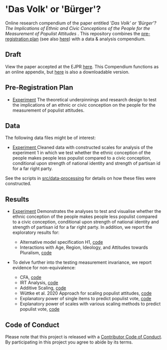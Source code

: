# 'Das Volk' or 'Bürger'? 
Online research compendium of the paper entitled _'Das Volk' or 'Bürger'? The Implications of Ethnic and Civic Conceptions of the People for the Measurement of Populist Attitudes_ . This repository combines the [pre-registration plan](https://github.com/MarikenvdVelden/wording-experiment-populist-attitudes/blob/master/docs/pap/pap.pdf) (see also [here](https://osf.io/d6q5b/)) with a data &amp; analysis compendium.

## Draft
View the paper accepted at the EJPR [here](report/accepted-manuscript.pdf). This Compendium functions as an online appendix, but [here](report/online_appendix.pdf) is also a downloadable version.

## Pre-Registration Plan
* [Experiment](docs/pap/pap.pdf) The theoretical underpinnings and research design to test the implications of an ethnic or civic conception on the people for the measurement of populist attitudes.

## Data
The following data files might be of interest:

* [Experiment ](data/intermediate/cleaned_experiment.RData) Cleaned data with constructed scales for analysis of the experiment 1 in which we test whether the ethnic conception of the people makes people less populist compared to a civic conception, conditional upon strength of national identity and strength of partisan id for a far right party.

See the scripts in [src/data-processing](src/data-processing/prep_data.md) for details on how these files were constructed.

## Results
* [Experiment](src/analysis/analyses.md) Demonstrates the analyses to test and visualise whether the ethnic conception of the people makes people less populist compared to a civic conception, conditional upon strength of national identity and strength of partisan id for a far right party. 
In addition, we report the exploratory results for:
	- Alternative model specification H1, [code](src/analysis/explorative_analysis.R)
	- Interactions with Age, Region, Ideology, and Attitudes towards Pluralism, [code](src/analysis/explorative_analysis.R)

* To delve further into the testing measurement invariance, we report evidence for non-equivalence:
	- CFA, [code](src/analysis/explorative_cfa.R)
	- IRT Analysis, [code](src/analysis/IRT.R)
	- Additive Scaling, [code](src/analysis/additive-scale.R)
	- Wüttke et al. 2020 Approach for scaling populist attitudes, [code](src/analysis/wuttke-approach.R)
	- Explanatory power of single items to predict populist vote, [code](src/analysis/predict-pop-vote-items.R)
	- Explanatory power of scales with various scaling methods to predict populist vote, [code](src/analysis/predict-pop-vote-scales.R)

## Code of Conduct
Please note that this project is released with a [Contributor Code of Conduct](CONDUCT.md). By participating in this project you agree to abide by its terms.